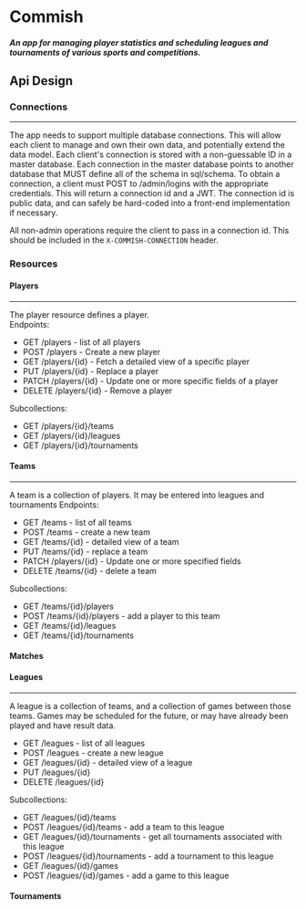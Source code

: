 # Commish
##### An app for managing player statistics and scheduling leagues and tournaments of various sports and competitions.

## Api Design
### Connections
---
The app needs to support multiple database connections.  This will allow each client to manage and own their own data, and potentially extend the data model.  Each client's connection is stored with a non-guessable ID in a master database.  Each connection in the master database points to another database that MUST define all of the schema in sql/schema.  To obtain a connection, a client must POST to /admin/logins with the appropriate credentials.  This will return a connection id and a JWT.  The connection id is public data, and can safely be hard-coded into a front-end implementation if necessary.  

All non-admin operations require the client to pass in a connection id.  This should be included in the `X-COMMISH-CONNECTION` header.

### Resources
#### Players
---
The player resource defines a player.  
Endpoints:

* GET /players - list of all players
* POST /players - Create a new player
* GET /players/{id} - Fetch a detailed view of a specific player
* PUT /players/{id} - Replace a player
* PATCH /players/{id} - Update one or more specific fields of a player
* DELETE /players/{id} - Remove a player

Subcollections:

* GET /players/{id}/teams
* GET /players/{id}/leagues
* GET /players/{id}/tournaments

#### Teams
---
A team is a collection of players.  It may be entered into leagues and tournaments
Endpoints:

* GET /teams - list of all teams
* POST /teams - create a new team
* GET /teams/{id} - detailed view of a team
* PUT /teams/{id} - replace a team
* PATCH /players/{id} - Update one or more specified fields
* DELETE /teams/{id} - delete a team

Subcollections:

* GET /teams/{id}/players
* POST /teams/{id}/players - add a player to this team
* GET /teams/{id}/leagues
* GET /teams/{id}/tournaments

#### Matches


#### Leagues
---
A league is a collection of teams, and a collection of games between those teams.  Games may be
scheduled for the future, or may have already been played and have result data.

* GET /leagues - list of all leagues
* POST /leagues - create a new league
* GET /leagues/{id} - detailed view of a league
* PUT /leagues/{id}
* DELETE /leagues/{id}

Subcollections:

* GET /leagues/{id}/teams
* POST /leagues/{id}/teams - add a team to this league
* GET /leagues/{id}/tournaments - get all tournaments associated with this league
* POST /leagues/{id}/tournaments - add a tournament to this league
* GET /leagues/{id}/games
* POST /leagues/{id}/games - add a game to this league

#### Tournaments